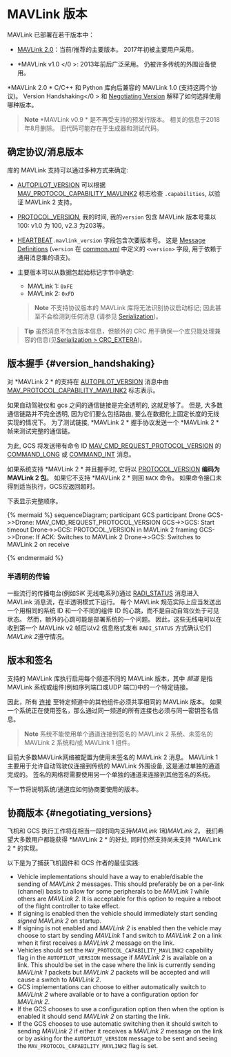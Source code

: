 # MAVLink 版本

MAVLink 已部署在若干版本中：

* [MAVLink 2.0](../guide/mavlink_2.md)：当前/推荐的主要版本。 2017年初被主要用户采用。 
* *MAVLink v1.0 </0 >: 2013年前后广泛采用。 仍被许多传统的外围设备使用。</li> </ul> 
  
  *MAVLink 2.0 * C/C++ 和 Python 库向后兼容的 MAVLink 1.0 (支持这两个协议)。 Version Handshaking</0 > 和 [Negotiating Version](#negotiating_versions) 解释了如何选择使用哪种版本。</p> 
  
  > **Note** *MAVLink v0.9 * 是不再受支持的预发行版本。 相关的信息于2018年8月删除。 旧代码可能存在于生成器和测试代码。
  
  ## 确定协议/消息版本
  
  库的 MAVLink 支持可以通过多种方式来确定:
  
  * [AUTOPILOT_VERSION](../messages/common.md#AUTOPILOT_VERSION) 可以根据 [MAV_PROTOCOL_CAPABILITY_MAVLINK2](../messages/common.md#MAV_PROTOCOL_CAPABILITY_MAVLINK2) 标志检查 `.capabilities`, 以验证 MAVLink 2 支持。
  * [PROTOCOL_VERSION](../messages/common.md#PROTOCOL_VERSION), 我的时间, 我的`version` 包含 MAVLink 版本号乘以100: v1.0 为 100, <!--v2.0 为 200,--> v2.3 为203等。
  
  * [HEARTBEAT](../messages/common.md#HEARTBEAT)`.mavlink_version` 字段包含次要版本号。 这是 [Message Definitions](../messages/README.md) (`version` 在 [common.xml](../messages/common.md) 中定义的 `<version>` 字段, 用于依赖于通用消息集的语支)。
  * 主要版本可以从数据包起始标记字节中确定:
    
    * MAVLink 1: `0xFE` 
    * MAVLink 2: `0xFD`
    
    > **Note** 不支持协议版本的 MAVLink 库将无法识别协议启动标记; 因此甚至不会检测到任何消息 (请参见 [Serialization](../guide/serialization.md))。
  
  > **Tip** 虽然消息不包含版本信息，但额外的 CRC 用于确保一个库只能处理兼容的信息(见[Serialization > CRC_EXTERA](../guide/serialization.md))。
  
  ## 版本握手 {#version_handshaking}
  
  对 *MAVLink 2 * 的支持在 [AUTOPILOT_VERSION](../messages/common.md#AUTOPILOT_VERSION) 消息中由 [MAV_PROTOCOL_CAPABILITY_MAVLINK2](../messages/common.md#MAV_PROTOCOL_CAPABILITY_MAVLINK2) 标志表示。
  
  如果自动驾驶仪和 gcs 之间的通信链接是完全透明的, 这就足够了。 但是, 大多数通信链路并不完全透明, 因为它们要么包括路由, 要么在数据化上固定长度的无线实现的情况下。 为了测试链接, *MAVLink 2 * 握手协议发送一个 *MAVLink 2 * 帧来测试完整的通信链。
  
  为此, GCS 将发送带有命令 ID [MAV_CMD_REQUEST_PROTOCOL_VERSION](../messages/common.md#MAV_CMD_REQUEST_PROTOCOL_VERSION) 的 [COMMAND_LONG](../messages/common.md#COMMAND_LONG) 或 [COMMAND_INT](../messages/common.md#COMMAND_INT) 消息。
  
  如果系统支持 *MAVLink 2 * 并且握手时, 它将以 [PROTOCOL_VERSION](../messages/common.md#PROTOCOL_VERSION) **编码为 MAVLink 2 包**。 如果它不支持 *MAVLink 2 * 则回 `NACK` 命令。 如果命令接口未得到适当执行，GCS应返回超时。
  
  下表显示完整顺序。
  
  {% mermaid %} sequenceDiagram; participant GCS participant Drone GCS->>Drone: MAV_CMD_REQUEST_PROTOCOL_VERSION GCS->>GCS: Start timeout Drone->>GCS: PROTOCOL_VERSION in MAVLink 2 framing GCS->>Drone: If ACK: Switches to MAVLink 2 Drone->>GCS: Switches to MAVLink 2 on receive
  
  {% endmermaid %}
  
  ### 半透明的传输
  
  一些流行的传播电台(例如SiK 无线电系列)通过 [RADI_STATUS](../messages/common.md#RADIO_STATUS) 消息进入 MAVLink 消息流，在半透明模式下运行。 每个 MAVLink 规范实际上应当发送出一个用相同的系统 ID 和一个不同的组件 ID 的心跳，而不是自动自驾仪处于可见状态。 然而，额外的心跳可能是部署系统的一个问题。 因此，这些无线电可以在收到第一个 MAVLink v2 帧后以v2 信息格式发布 `RADI_STATUS` 方式确认它们*MAVLink 2*遵守情况。
  
  ## 版本和签名
  
  支持的 MAVLink 库执行启用每个频道不同的 MAVLink 版本，其中 *频道* 是指 MAVLink 系统或组件(例如序列端口或UDP 端口)中的一个特定链接。
  
  因此，所有 [连接](../services/heartbeat.md) 至特定频道中的其他组件必须共享相同的 MAVLink 版本。 如果一个系统正在使用签名，那么通过同一频道的所有连接也必须与同一密钥签名信息。
  
  > **Note** 系统不能使用单个通道连接到签名的 MAVLink 2 系统、未签名的 MAVLink 2 系统和/或 MAVLink 1 组件。
  
  目前大多数MAVLink网络被配置为使用未签名的 MAVLink 2 消息。 MAVLink 1 主要用于允许自动驾驶仪连接到传统的 MAVLink 外围设备, 这是通过单独的通道完成的。 签名的网络将需要使用另一个单独的通道来连接到其他签名的系统。
  
  下一节将说明系统/通道应如何协商要使用的版本。
  
  ## 协商版本 {#negotiating_versions}
  
  飞机和 GCS 执行工作将在相当一段时间内支持*MAVLink 1*和*MAVLink 2*。 我们希望大多数用户都能获得 *MAVLink 2 * 的好处, 同时仍然支持尚未支持 *MAVLink 2 * 的实现。
  
  以下是为了捕获飞机固件和 GCS 作者的最佳实践:
  
  * Vehicle implementations should have a way to enable/disable the sending of *MAVLink 2* messages. This should preferably be on a per-link (channel) basis to allow for some peripherals to be *MAVLink 1* while others are *MAVLink 2*. It is acceptable for this option to require a reboot of the flight controller to take effect.
  * If signing is enabled then the vehicle should immediately start sending *signed* *MAVLink 2* on startup.
  * If signing is not enabled and *MAVLink 2* is enabled then the vehicle may choose to start by sending *MAVLink 1* and switch to *MAVLink 2* on a link when it first receives a *MAVLink 2* message on the link.
  * Vehicles should set the `MAV_PROTOCOL_CAPABILITY_MAVLINK2` capability flag in the `AUTOPILOT_VERSION` message if *MAVLink 2* is available on a link. This should be set in the case where the link is currently sending *MAVLink 1* packets but *MAVLink 2* packets will be accepted and will cause a switch to *MAVLink 2*.
  * GCS implementations can choose to either automatically switch to *MAVLink 2* where available or to have a configuration option for *MAVLink 2*.
  * If the GCS chooses to use a configuration option then when the option is enabled it should send *MAVLink 2* on starting the link.
  * If the GCS chooses to use automatic switching then it should switch to sending *MAVLink 2* if either it receives a *MAVLink 2* message on the link or by asking for the `AUTOPILOT_VERSION` message to be sent and seeing the `MAV_PROTOCOL_CAPABILITY_MAVLINK2` flag is set.